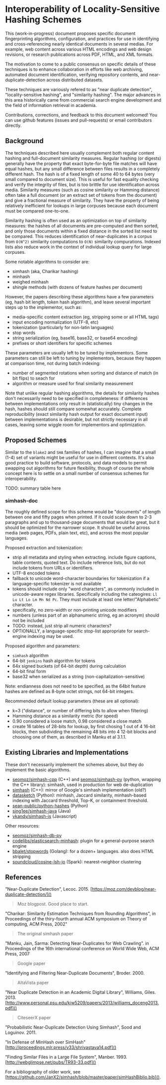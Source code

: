 
# Interoperability of Locality-Sensitive Hashing Schemes

This (work-in-progress) document proposes specific document fingerprinting
algorithms, configuration, and practices for use in identifying and
cross-referencing nearly identical documents in several medias. For example,
web content across various HTML encodings and web design revisions, or research
publications across PDF, HTML, and XML formats.

The motivation to come to a public consensus on specific details of these
techniques is to enhance collaboration in efforts like web archiving,
automated document identification, verifying repository contents, and
near-duplicate-detection across distributed datasets.

These techniques are variously refered to as "near duplicate detection",
"locality-sensitive hashing", and "similarity hashing". The major advances in
this area historically came from commercial search engine development and the
field of information retrieval in academia.

Contributions, corrections, and feedback to this document welcomed! You can use
github features (issues and pull-requests) or email contributors directly.

## Background

The techniques described here usually complement both regular content hashing
and full-document similarity measures. Regular hashing (or digests) generally
have the property that exact byte-for-byte file matches will have equal hashes,
but any small difference between files results in a completely different hash.
The hash is of a fixed length of some 40 to 64 bytes (very small compared to
document size).  This is useful for fast equality checking and verify the
integrity of files, but is too brittle for use identification across media.
Similarity measures (such as cosine similarity or Hamming distance) often take
a full document (or an extract set of tokens from the document) and give a
fractional measure of similarity. They have the property of being relatively
inefficient for lookups in large corpuses because each document must be
compared one-to-one.

Similarity hashing is often used as an optimization on top of similarity
measures: the hashes of all documents are pre-computed and then sorted, and
only those documents within a fixed distance in the sorted list need to be
compared. This reduces identification of near-duplicates in a corpus from
`O(N^2)` similarity computations to `O(N)` similarity compurations. Indexed
lists also reduce work in the context of individual lookup query for large
corpuses.

Some notable algorithms to consider are:

- simhash (aka, Charikar hashing)
- minhash
- weighed minhash
- shingle methods (with dozens of feature hashes per document)

However, the papers describing these algorithms have a few parameters (eg, hash
bit length, token hash algorithm), and leave several important steps up to the
implementor, such as:

- media-specific content extraction (eg, stripping some or all HTML tags)
- input encoding normalization (UTF-8, etc)
- tokenization (particularly for non-latin languages)
- stop words
- string serialization (eg, base16, base32, or base64 encoding)
- prefixes or short identifiers for specific schemes

These parameters are usually left to be tuned by implementors. Some parameters
can still be left to tuning by implementors, because they happen at comparison
time, not during batch indexing:

- number of segmented rotations when sorting and distance of match (in bit
  flips) to seach for 
- algorithm or measure used for final similarity measurement

Note that unlike regular hashing algorithms, the details for similarity hashes
don't necessarily need to be specified in completeness: if differences between
implementations only result in (statistically) tiny changes in the hash, hashes
should still compare somewhat accurately. Complete reproducibility (exact
similarity hash output for exact document input) between implementations is
desirable, but not strictly necessary in all cases, leaving some wiggle room
for implementors and optimization.

## Proposed Schemes

Similar to the `blake2` and `SHA` families of hashes, I can imagine that a
small (1-4) set of variants might be useful for use in different contexts. It's
also good practice to build software, protocols, and data models to permit
swapping out algorithms for future flexibility, though of course the whole
concept here is to settle on a small number of consensus schemes for
interoperability.

TODO: summary table here

### simhash-doc

The roughly defined scope for this scheme would be "documents" of length
between one and fifty pages when printed. If it could scale down to 2-3
paragraphs and up to thousand-page documents that would be great, but it should
be optimized for the narrower scope. It should be useful across media (web
pages, PDFs, plain text, etc), and across the most popular languages.

Proposed extraction and tokenization:

- strip all metadata and styling when extracting. include figure captions,
  table contents, quoted text. Do include reference lists, but do not include
  tokens from URLs or identifiers.
- UTF-8 encoded tokens
- fallback to unicode word-character boundaries for tokenization if a
  language-specific tokenizer is not available
- tokens should include only "word characters", as commonly included in
  unicode-aware regex libraries. Specifically including the cateogires: `Ll Lu
  Lt Lo Lm Mn Nd Pc`. They must include at least one letter/"Alphabetic"
  character.
- specifically, no zero-width or non-printing unicode modifiers
- numbers (unless part of an alphanumeric string, eg an acronym) should not be
  included
- TODO: instead, just strip all numeric characters?
- OPTIONALLY, a language-specific stop-list appropriate for search-engine
  indexing may be used.

Proposed algorithm and parameters:

- `simhash` algorithm
- 64-bit `jenkins` hash algorithm for tokens
- 64x signed buckets (of 64-bit depth) during calculation
- 64-bit final form
- base32 when serialized as a string (non-capitalization-sensitive)

Note: endianness does not need to be specified, as the 64bit feature hashes are
defined as 8-byte octet strings, not 64-bit integers.

Recommended default lookup parameters (these are all optional):

- k=3 ("distance", or number of differing bits to allow when filtering)
- Hamming distance as a similarity metric (for speed)
- 0.90 considered a loose match, 0.98 considered a close match
- create 16 tables of 28-bits for lookup, by first chosing 1 out of 4 16-bit
  blocks, then subdividing the remaining 48 bits into 4 12-bit blocks and
  choosing one of them, as described in Manku et al 3.1.1.

## Existing Libraries and Implementations

These don't necessarily implement the schemes above, but they do implement the
basic algorithms.

- [seomoz/simhash-cpp](https://github.com/seomoz/simhash-cpp) (C++) and
  [seomoz/simhash-py](https://github.com/seomoz/simhash-py) (python, wrapping
  the C++ library): simhash, used in production for web de-duplication
- [simhash](https://github.com/JanX2/simhash) (C++): mirror of Google's simhash
  implementation (old?)
- [datasketch](https://ekzhu.github.io/datasketch/) (Python): minhash, Jaccard
  similarity, minhash-based indexing with Jaccard threshold, Top-K, or
  containment threshold.
- [sean-public/python-hashes](https://github.com/sean-public/python-hashes)
  (Python)
- [sing1ee/simhash-java](https://github.com/sing1ee/simhash-java) (Java)
- [vkandy/simhash-js](https://github.com/vkandy/simhash-js) (Javascript)

Other resources:

- [seomoz/simhash-db-py](https://github.com/seomoz/simhash-db-py)
- [codelibs/elasticsearch-minhash](https://github.com/codelibs/elasticsearch-minhash):
  plugin for a general-purpose search engine
- [bbalet/stopwords](https://github.com/bbalet/stopwords) (Golang): for a
  dozen+ languages. also does HTML stripping
- [soundcloud/cosine-lsh-jo](https://github.com/soundcloud/cosine-lsh-jo)
  (Spark): nearest-neighbor clustering

## References

"Near-Duplicate Detection", Lecoc. 2015.
[https://moz.com/devblog/near-duplicate-detection/]()

> Moz blogpost. Good place to start.

"Charikar: Similarity Estimation Techniques from Rounding Algorithms", in
Proceedings of the thiry-fourth annual ACM symposium on Theory of computing,
ACM Press, 2002"

> The original simhash paper

"Manku, Jain, Sarma: Detecting Near-Duplicates for Web Crawling". in
Proceedings of the 16th international conference on World Wide Web, ACM Press,
2007

> Google paper

"Identifying and Filtering Near-Duplicate Documents", Broder. 2000.

> AltaVista paper

"Near Duplicate Detection in an Academic Digital Library", Williams, Giles.
2013.
[http://www.personal.psu.edu/kiw5209/papers/2013/williams_doceng2013.pdf]()

> CiteseerX paper

"Probabilistic Near-Duplicate Detection Using Simhash", Sood and Loguinov.
2011.

"In Defense of MinHash over SimHash"
[http://proceedings.mlr.press/v33/shrivastava14.pdf]()

"Finding Similar Files in a Large File System", Manber. 1993.
[http://webglimpse.net/pubs/TR93-33.pdf]()

For a bibliography of older work, see
[https://github.com/JanX2/simhash/blob/master/paper/simHashBiblio.bib]().
